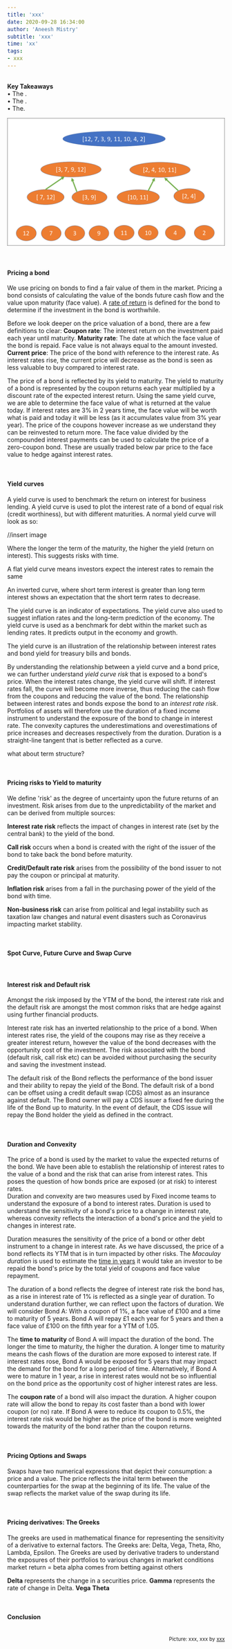 ```yaml
---
title: 'xxx'
date: 2020-09-28 16:34:00
author: 'Aneesh Mistry'
subtitle: 'xxx'
time: 'xx'
tags:
- xxx
---
```

<br>
<strong>Key Takeaways</strong><br>
&#8226; The .<br>
&#8226; The .<br>
&#8226; The.<br>

![Merge sort step 2](../../src/images/011MergeSort2.png)


<br>
<h4>Pricing a bond</h4>
<p>
We use pricing on bonds to find a fair value of them in the market.
Pricing a bond consists of calculating the value of the bonds future cash flow and the value upon maturity (face value).
A <u>rate of return</u> is defined for the bond to determine if the investment in the bond is worthwhile.

</p>
<p>
Before we look deeper on the price valuation of a bond, there are a few definitions to clear:
<strong>Coupon rate</strong>: The interest return on the investment paid each year until maturity.
<strong>Maturity rate</strong>: The date at which the face value of the bond is repaid. Face value is not always equal to the amount invested.
<strong>Current price</strong>: The price of the bond with reference to the interest rate. As interest rates rise, the current price will decrease as the bond is seen as less valuable to buy compared to interest rate.
</p>
<p>
The price of a bond is reflected by its yield to maturity. The yield to maturity of a bond is represented by the coupon returns each year multiplied by a discount rate of the expected interest return. 
Using the same yield curve, we are able to determine the face value of what is returned at the value today. If interest rates are 3% in 2 years time, the face value will be worth what is paid and today it will be less (as it accumulates value from 3% year year).
The price of the coupons however increase as we understand they can be reinvested to return more. 
The face value divided by the compounded interest payments can be used to calculate the price of a zero-coupon bond. These are usually traded below par price to the face value to hedge against interest rates. 
</p>
<br>
<h4>Yield curves</h4>
<p>
A yield curve is used to benchmark the return on interest for business lending. 
A yield curve is used to plot the interest rate of a bond of equal risk (credit worthiness), but with different maturities.
A normal yield curve will look as so:

//insert image

Where the  longer the term of the maturity, the higher the yield (return on interest). This suggests risks with time. 

A flat yield curve means investors expect the interest rates to remain the same 

An inverted curve, where short term interest is greater than long term interest shows an expectation that the short term rates to decrease.

The yield curve is an indicator of expectations. 
The yield curve also used to suggest inflation rates and the long-term prediction of the economy. 
The yield curve is used as a benchmark for debt within the market such as lending rates. It predicts output in the economy and growth. 

</p>
<p>
The yield curve is an illustration of the relationship between interest rates and bond yield for treasury bills and bonds. 
</p>
<p>
By understanding the relationship between a yield curve and a bond price, we can further understand <i>yield curve risk</i> that is exposed to a bond's price.
When the interest rates change, the yield curve will shift. If interest rates fall, the curve will become more inverse, thus reducing the cash flow from the coupons and reducing the value of the bond.
The relationship between interest rates and bonds expose the bond to an <i>interest rate risk</i>. Portfolios of assets will therefore use the duration of a fixed income instrument to understand the exposure of the
bond to change in interest rate. The convexity captures the underestimations and overestimations of price increases and decreases respectively from the duration. Duration is a straight-line tangent that is better
reflected as a curve. 
</p>


what about term structure?

<br>
<h4>Pricing risks to Yield to maturity</h4>
<p>
We define 'risk' as the degree of uncertainty upon the future returns of an investment. Risk arises from due to the unpredictability of the market and can be derived from multiple sources:
</p>
<p>
<strong>Interest rate risk</strong> reflects the impact of changes in interest rate (set by the central bank) to the yield of the bond.<br>
</p>
<p>
<strong>Call risk</strong> occurs when a bond is created with the right of the issuer of the bond to take back the bond before maturity.<br>
</p>
<p>
<strong>Credit/Default rate risk</strong> arises from the possibility of the bond issuer to not pay the coupon or principal at maturity.<br>
</p>
<p>
<strong>Inflation risk</strong> arises from a fall in the purchasing power of the yield of the bond with time.<br>
</p>
<p>
<strong>Non-business risk</strong> can arise from political and legal instability such as taxation law changes and natural event disasters such as Coronavirus impacting market stability.
</p>


<br>
<h4>Spot Curve, Future Curve and Swap Curve</h4>
<p>

</p>

<br>
<h4>Interest risk and Default risk</h4>
<p>
Amongst the risk imposed by the YTM of the bond, the interest rate risk and the default risk are amongst the most common risks that are hedge against using further financial products.
</p>
<p>
Interest rate risk has an inverted relationship to the price of a bond. When interest rates rise, the yield of the coupons may rise as they receive a greater interest return, however the value of the bond decreases with the opportunity cost of the investment. The risk associated with the bond (default risk, call risk etc) can be avoided without purchasing the security and saving the investment instead. 
</p>
<p>
The default risk of the Bond reflects the performance of the bond issuer and their ability to repay the yield of the Bond. The default risk of a bond can be offset using a credit default swap (CDS) almost as an insurance against default. The Bond owner will pay a CDS issuer a fixed fee during the life of the Bond up to maturity. In the event of default, the CDS issue will repay the Bond holder the yield as defined in the contract. 
</p>
<p>

</p>
<br>
<h4>Duration and Convexity</h4>
<p>
The price of a bond is used by the market to value the expected returns of the bond. We have been able to establish the relationship of interest rates to the value of a bond and the risk that can arise from interest rates. 
This poses the question of how bonds price are exposed (or at risk) to interest rates.<br>
Duration and convexity are two measures used by Fixed income teams to understand the exposure of a bond to interest rates. Duration is used to understand the sensitivity of a bond's price to a
change in interest rate, whereas convexity reflects the interaction of a bond's price and the yield to changes in interest rate. 
</p>
<p>
Duration measures the sensitivity of the price of a bond or other debt instrument to a change in interest rate. As we have discussed, the price of a bond reflects its YTM that is in turn impacted by other risks. 
The <i>Macaulay duration</i> is used to estimate the <u>time in years</u> it would take an investor to be repaid the bond's price by the total yield of coupons and face value repayment.
</p>
<p>
The duration of a bond reflects the degree of interest rate risk the bond has, as a rise in interest rate of 1% is reflected as a single year of duration. To understand duration further, we can reflect upon the factors of duration.
We will consider Bond A: With a coupon of 1%, a face value of £100 and a time to maturity of 5 years. 
Bond A will repay £1 each year for 5 years and then a face value of £100 on the fifth year for a YTM of 1.05.
</p>
<p>
The <strong>time to maturity</strong> of Bond A will impact the duration of the bond. The longer the time to maturity, the higher the duration. A longer time to maturity means the cash flows of the duration are more exposed to interest rate. If interest rates rose, Bond A would be exposed for 5 years that may impact the demand for the bond for a long period of time. Alternatively, if Bond A were to mature in 1 year, a rise in interest rates would not be so influential on the bond price as the opportunity cost of higher interest rates are less.
</p>
<p>
The <strong>coupon rate</strong> of a bond will also impact the duration. A higher coupon rate will allow the bond to repay its cost faster than a bond with lower coupon (or no) rate. If Bond A were to reduce its coupon to 0.5%, the interest rate risk would be higher as the price of the bond is more weighted towards the maturity of the bond rather than the coupon returns. 
</p>
<br>
<h4>Pricing Options and Swaps</h4>
<p>
Swaps have two numerical expressions that depict their consumption: a price and a value. 
The price reflects the inital term between the counterparties for the swap at the beginning of its life.
The value of the swap reflects the market value of the swap during its life.
</p>

<br>
<h4>Pricing derivatives: The Greeks</h4>
<p>
The greeks are used in mathematical finance for representing the sensitivity of a derivative to external factors. 
The Greeks are: Delta, Vega, Theta, Rho, Lambda, Epsilon.
The Greeks are used by derivative traders to understand the exposures of their portfolios to various changes in market conditions
market return = beta
alpha comes from betting against others

</p>
<p>
<strong>Delta</strong> represents the change in a securities price.
<strong>Gamma</strong> represents the rate of change in Delta.
<strong>Vega</strong> 
<strong>Theta</strong> 
</p>
<br>
<h4>Conclusion</h4>
<p>


</p>

<br>
<small style="float: right;" >Picture: xxx, xxx by <a target="_blank" href="http">xxx</small></a><br>